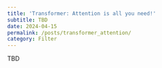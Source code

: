 ```yaml
---
title: 'Transformer: Attention is all you need!'
subtitle: TBD
date: 2024-04-15
permalink: /posts/transformer_attention/
category: Filter
---
```



TBD
